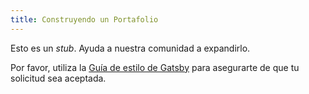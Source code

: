 ```yaml
---
title: Construyendo un Portafolio
---
```


Esto es un _stub_. Ayuda a nuestra comunidad a expandirlo.

Por favor, utiliza la [Guía de estilo de Gatsby](/contributing/gatsby-style-guide/) para asegurarte
de que tu solicitud sea aceptada.
